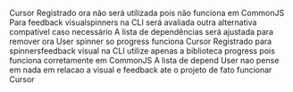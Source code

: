Cursor
 Registrado ora não será utilizada pois não funciona em CommonJS
Para feedback visualspinners na CLI será avaliada outra alternativa compatível caso necessário
A lista de dependências será ajustada para remover ora
User
spinner so progress funciona
Cursor
 Registrado para spinnersfeedback visual na CLI utilize apenas a biblioteca progress pois funciona corretamente em CommonJS
A lista de depend
User
nao pense em nada em relacao a visual e feedback ate o projeto de fato funcionar
Cursor